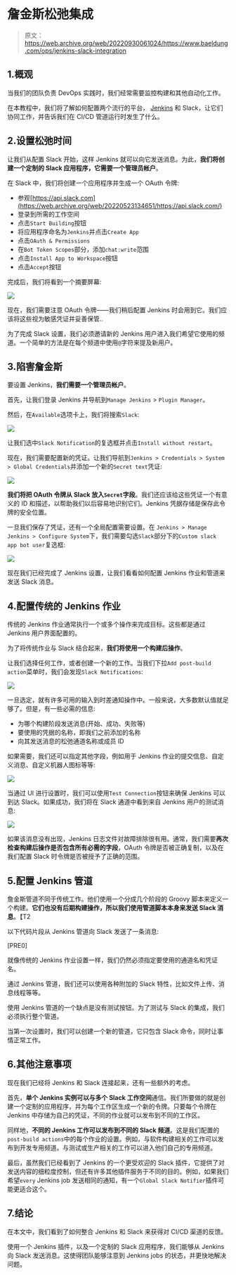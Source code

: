 # 詹金斯松弛集成

> 原文：<https://web.archive.org/web/20220930061024/https://www.baeldung.com/ops/jenkins-slack-integration>

## 1.概观

当我们的团队负责 DevOps 实践时，我们经常需要监控构建和其他自动化工作。

在本教程中，我们将了解如何配置两个流行的平台， [Jenkins](/web/20220523134651/https://www.baeldung.com/jenkins-pipelines) 和 Slack，让它们协同工作，并告诉我们在 CI/CD 管道运行时发生了什么。

## 2.设置松弛时间

让我们从配置 Slack 开始，这样 Jenkins 就可以向它发送消息。为此，**我们将创建一个定制的 Slack 应用程序，它需要一个管理员帐户**。

在 Slack 中，我们将创建一个应用程序并生成一个 OAuth 令牌:

*   参观[https://api.slack.com](https://web.archive.org/web/20220523134651/https://api.slack.com/)
*   登录到所需的工作空间
*   点击`Start Building`按钮
*   将应用程序命名为`Jenkins`并点击`Create App`
*   点击`OAuth & Permissions`
*   在`Bot Token Scopes`部分，添加`chat:write`范围
*   点击`Install App to Workspace`按钮
*   点击`Accept`按钮

完成后，我们将看到一个摘要屏幕:

[![](img/1c7831c2a3fca9d444dbad0b9211f23d.png)](/web/20220523134651/https://www.baeldung.com/wp-content/uploads/2020/02/jenkins-slack-token.jpg)

现在，我们需要注意 OAuth 令牌——我们稍后配置 Jenkins 时会用到它。我们应该将这些视为敏感凭证并妥善保管..

为了完成 Slack 设置，我们必须邀请新的 Jenkins 用户进入我们希望它使用的频道。一个简单的方法是在每个频道中使用`@`字符来提及新用户。

## 3.陷害詹金斯

要设置 Jenkins，**我们需要一个管理员帐户**。

首先，让我们登录 Jenkins 并导航到`Manage Jenkins` > `Plugin Manager`。

然后，在`Available`选项卡上，我们将搜索`Slack`:

[![](img/71822688535ede39bc0a7ba7efb8d876.png)](/web/20220523134651/https://www.baeldung.com/wp-content/uploads/2020/02/jenkins-slack-install-plugin-scaled-e1580765642153.jpg)

让我们选中`Slack Notification`的复选框并点击`Install without restart`。

现在，我们需要配置新的凭证。让我们导航到`Jenkins > Credentials > System > Global Credentials`并添加一个新的`Secret text`凭证:

[![](img/9a1cc230d16d110f1dae556c6b32b321.png)](/web/20220523134651/https://www.baeldung.com/wp-content/uploads/2020/02/jenkins-slack-credential-e1580765880727.jpg)

**我们将把 OAuth 令牌从 Slack 放入`Secret`字段**。我们还应该给这些凭证一个有意义的 ID 和描述，以帮助我们以后容易地识别它们。Jenkins 凭据存储是保存此令牌的安全位置。

一旦我们保存了凭证，还有一个全局配置需要设置。在 `Jenkins > Manage Jenkins > Configure System`下，我们需要勾选`Slack`部分下的`Custom slack app bot user`复选框:

[![](img/90348b33711770fa1dc51063fd5c2cf7.png)](/web/20220523134651/https://www.baeldung.com/wp-content/uploads/2020/02/jenkins-slack-settings-custom-bot-checkbox.jpg)

现在我们已经完成了 Jenkins 设置，让我们看看如何配置 Jenkins 作业和管道来发送 Slack 消息。

## 4.配置传统的 Jenkins 作业

传统的 Jenkins 作业通常执行一个或多个操作来完成目标。这些都是通过 Jenkins 用户界面配置的。

为了将传统作业与 Slack 结合起来，**我们将使用一个构建后操作**。

让我们选择任何工作，或者创建一个新的工作。当我们下拉`Add post-build action`菜单时，我们会发现`Slack Notifications`:

[![](img/41049d9d6deb69a3544b702471b2b644.png)](/web/20220523134651/https://www.baeldung.com/wp-content/uploads/2020/02/jenkins-slack-post-build-action-dropdown.jpg)

一旦选定，就有许多可用的输入到时差通知操作中。一般来说，大多数默认值就足够了。但是，有一些必需的信息:

*   为哪个构建阶段发送消息(开始、成功、失败等)
*   要使用的凭据的名称，即我们之前添加的名称
*   向其发送消息的松弛通道名称或成员 ID

如果需要，我们还可以指定其他字段，例如用于 Jenkins 作业的提交信息、自定义消息、自定义机器人图标等等:

[![](img/751a7945e3037f7cc88757dba1ee81bf.png)](/web/20220523134651/https://www.baeldung.com/wp-content/uploads/2020/02/jenkins-slack-post-build-action-e1581097021283.jpg)

当通过 UI 进行设置时，我们可以使用`Test Connection`按钮来确保 Jenkins 可以到达 Slack。如果成功，我们将在 Slack 通道中看到来自 Jenkins 用户的测试消息:

[![](img/2aed94fd9969f7ab5786a46cae5adee3.png)](/web/20220523134651/https://www.baeldung.com/wp-content/uploads/2020/02/jenkins-slack-test-message-success.png)

如果该消息没有出现，Jenkins 日志文件对故障排除很有用。通常，我们需要**再次检查构建后操作是否包含所有必需的字段**，OAuth 令牌是否被正确复制，以及在我们配置 Slack 时令牌是否被授予了正确的范围。

## 5.配置 Jenkins 管道

詹金斯管道不同于传统工作。他们使用一个分成几个阶段的 Groovy 脚本来定义一个构建。**它们也没有后期构建操作，所以我们使用管道脚本本身来发送 Slack 消息**。【T2

以下代码片段从 Jenkins 管道向 Slack 发送了一条消息:

[PRE0]

就像传统的 Jenkins 作业设置一样，我们仍然必须指定要使用的通道名和凭证名。

通过 Jenkins 管道，我们还可以使用各种附加的 Slack 特性，比如文件上传、消息线程等等。

使用 Jenkins 管道的一个缺点是没有测试按钮。为了测试与 Slack 的集成，我们必须执行整个管道。

当第一次设置时，我们可以创建一个新的管道，它只包含 Slack 命令，同时让事情正常工作。

## 6.其他注意事项

现在我们已经将 Jenkins 和 Slack 连接起来，还有一些额外的考虑。

首先，**单个 Jenkins 实例可以与多个 Slack 工作空间**通信。我们所要做的就是创建一个定制的应用程序，并为每个工作区生成一个新的令牌。只要每个令牌在 Jenkins 中存储为自己的凭证，不同的作业就可以发布到不同的工作区。

同样地，**不同的 Jenkins 工作可以发布到不同的 Slack 频道**。这是我们配置的`post-build actions`中的每个作业的设置。例如，与软件构建相关的工作可以发布到开发专用频道。与测试或生产相关的工作可以进入他们自己的专用频道。

最后，虽然我们已经看到了 Jenkins 的一个更受欢迎的 Slack 插件，它提供了对发送内容的细粒度控制，但还有许多其他插件服务于不同的目的。例如，如果我们希望`every` Jenkins job 发送相同的通知，有一个`Global Slack Notifier`插件可能更适合这个。

## 7.结论

在本文中，我们看到了如何整合 Jenkins 和 Slack 来获得对 CI/CD 渠道的反馈。

使用一个 Jenkins 插件，以及一个定制的 Slack 应用程序，我们能够从 Jenkins 向 Slack 发送消息。这使得团队能够注意到 Jenkins jobs 的状态，并更快地解决问题。